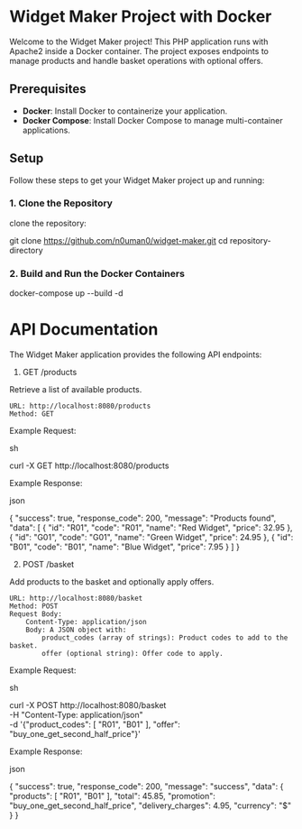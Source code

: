 # Widget Maker Project with Docker

Welcome to the Widget Maker project! This PHP application runs with Apache2 inside a Docker container. The project exposes endpoints to manage products and handle basket operations with optional offers.

## Prerequisites

- **Docker**: Install Docker to containerize your application.
- **Docker Compose**: Install Docker Compose to manage multi-container applications.

## Setup

Follow these steps to get your Widget Maker project up and running:

### 1. Clone the Repository

clone the repository:

git clone https://github.com/n0uman0/widget-maker.git
cd repository-directory

### 2. Build and Run the Docker Containers 

docker-compose up --build -d

# API Documentation

The Widget Maker application provides the following API endpoints:
1. GET /products

Retrieve a list of available products.

    URL: http://localhost:8080/products
    Method: GET

Example Request:

sh

curl -X GET http://localhost:8080/products

Example Response:

json

{
    "success": true,
    "response_code": 200,
    "message": "Products found",
    "data": [
        {
            "id": "R01",
            "code": "R01",
            "name": "Red Widget",
            "price": 32.95
        },
        {
            "id": "G01",
            "code": "G01",
            "name": "Green Widget",
            "price": 24.95
        },
        {
            "id": "B01",
            "code": "B01",
            "name": "Blue Widget",
            "price": 7.95
        }
    ]
}

2. POST /basket

Add products to the basket and optionally apply offers.

    URL: http://localhost:8080/basket
    Method: POST
    Request Body:
        Content-Type: application/json
        Body: A JSON object with:
            product_codes (array of strings): Product codes to add to the basket.
            offer (optional string): Offer code to apply.

Example Request:

sh

curl -X POST http://localhost:8080/basket \
     -H "Content-Type: application/json" \
     -d '{"product_codes": [ "R01", "B01" ], "offer": "buy_one_get_second_half_price"}'

Example Response:

json

{
    "success": true,
    "response_code": 200,
    "message": "success",
    "data": {
        "products": [
            "R01",
            "B01"
        ],
        "total": 45.85,
        "promotion": "buy_one_get_second_half_price",
        "delivery_charges": 4.95,
        "currency": "$"
    }
}

